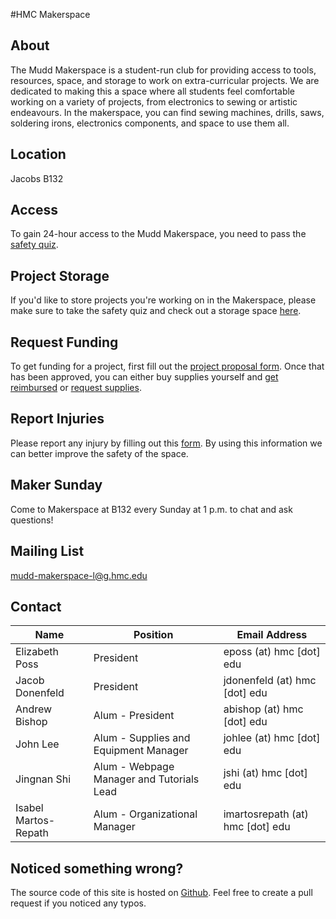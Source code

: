 #HMC Makerspace
## About

The Mudd Makerspace is a student-run club for providing access to tools, resources, space, and storage to work on extra-curricular projects. We are dedicated to making this a space where all students feel comfortable working on a variety of projects, from electronics to sewing or artistic endeavours. In the makerspace, you can find sewing machines, drills, saws, soldering irons, electronics components, and space to use them all.

## Location

Jacobs B132

## Access

To gain 24-hour access to the Mudd Makerspace, you need to pass the [safety quiz](https://goo.gl/forms/xZQdCQUqr74EaqwV2).

## Project Storage

If you'd like to store projects you're working on in the Makerspace, please make sure to take the safety quiz and check out a storage space [here]().

## Request Funding

To get funding for a project, first fill out the [project proposal form](https://goo.gl/forms/mM0Ho2kkGnmzj9Jv1). Once that has been approved, you can either buy supplies yourself and [get reimbursed](https://goo.gl/forms/8Rb888cmWaUV7qaj2) or [request supplies](https://goo.gl/forms/a2Hki4hfWitAUHXq2).

## Report Injuries
Please report any injury by filling out this [form](https://goo.gl/forms/geQyD0PWXY2NuAef1). By using this information we can better improve the safety of the space. 

## Maker Sunday

Come to Makerspace at B132 every Sunday at 1 p.m. to chat and ask questions!

## Mailing List

mudd-makerspace-l@g.hmc.edu

## Contact 

<table class="table table-striped">
  <thead>
	  <tr>
	  	<th>Name</th>
	  	<th>Position</th>
	  	<th>Email Address</th>
	  </tr>
	  </thead>
	  <tbody>
	  <tr>
	    <td scope="row">Elizabeth Poss</td>
	  	<td>President</td>
	  	<td>eposs (at) hmc [dot] edu</td>
	  </tr>
	<tr>
	    <td scope="row">Jacob Donenfeld</td>
	  	<td>President</td>
	  	<td>jdonenfeld (at) hmc [dot] edu</td>
	  </tr>
	<tr>
	  	<td scope="row">Andrew Bishop</td>
	  	<td>Alum - President</td>
	  	<td>abishop (at) hmc [dot] edu</td>
	  </tr>
	  <tr>
	    <td scope="row">John Lee</td>
	  	<td>Alum - Supplies and Equipment Manager</td>
	  	<td>johlee (at) hmc [dot] edu</td>
	  </tr>
	  <tr>
	    <td scope="row">Jingnan Shi</td>
	  	<td>Alum - Webpage Manager and Tutorials Lead</td>
	  	<td>jshi (at) hmc [dot] edu</td>
	  </tr>
	  <tr>
	    <td scope="row">Isabel Martos-Repath</td>
	  	<td>Alum - Organizational Manager</td>
	  	<td>imartosrepath (at) hmc [dot] edu</td>
	  </tr>
  </tbody>
</table>

## Noticed something wrong?
The source code of this site is hosted on [Github](https://github.com/mudd-makerspace/mudd-makerspace.github.io/tree/develop). Feel free to create a pull request if you noticed any typos. 
